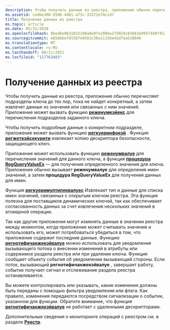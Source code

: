 ```yaml
---
description: Чтобы получить данные из реестра, приложение обычно перечисляет подразделы ключа до тех пор, пока не найдет конкретный, а затем извлечет данные из значения или связанных с ним значений.
ms.assetid: ce4be388-5506-4d01-a73c-33372ef4ccd7
title: Получение данных из реестра
ms.topic: article
ms.date: 05/31/2018
ms.openlocfilehash: 8bedbe0631015188a8a9fe280ba17d929c83663e995f440f4528c0913fc69cb5
ms.sourcegitcommit: e858bbe701567d4583c50a11326e42d7ea51804b
ms.translationtype: MT
ms.contentlocale: ru-RU
ms.lasthandoff: 08/11/2021
ms.locfileid: "117763483"
---
```

# <a name="retrieving-data-from-the-registry"></a>Получение данных из реестра

Чтобы получить данные из реестра, приложение обычно перечисляет подразделы ключа до тех пор, пока не найдет конкретный, а затем извлечет данные из значения или связанных с ним значений. Приложение может вызвать функцию [**реженумкэйекс**](/windows/desktop/api/Winreg/nf-winreg-regenumkeyexa) для перечисления подразделов заданного ключа.

Чтобы получить подробные данные о конкретном подразделе, приложение может вызвать функцию [**регкуеринфокэй**](/windows/desktop/api/Winreg/nf-winreg-regqueryinfokeya) . Функция [**регжеткэйсекурити**](/windows/desktop/api/winreg/nf-winreg-reggetkeysecurity) извлекает копию дескриптора безопасности, защищающего ключ.

Приложение может использовать функцию [**реженумвалуе**](/windows/desktop/api/Winreg/nf-winreg-regenumvaluea) для перечисления значений для данного ключа, а функция [**процедура RegQueryValueEx**](/windows/desktop/api/Winreg/nf-winreg-regqueryvalueexa) — для получения определенного значения для ключа. Приложение обычно вызывает **реженумвалуе** для определения имен значений, а затем **процедура RegQueryValueEx** для получения данных для имен.

Функция [**регкуеримултиплевалуес**](/windows/desktop/api/Winreg/nf-winreg-regquerymultiplevaluesa) Извлекает тип и данные для списка имен значений, связанных с открытым ключом реестра. Эта функция полезна для поставщиков динамических ключей, так как обеспечивает согласованность данных за счет извлечения нескольких значений в атомарной операции.

Так как другие приложения могут изменять данные в значении реестра между моментом, когда приложение может считывать значение и использовать его, может потребоваться убедиться в том, что приложение содержит последние данные. Функцию [**регнотифичанжекэйвалуе**](/windows/desktop/api/Winreg/nf-winreg-regnotifychangekeyvalue) можно использовать для уведомления вызывающего потока о внесении изменений в атрибуты или содержимое раздела реестра или при удалении ключа. Функция сообщает объекту события об уведомлении вызывающей стороны. Если поток, вызывающий **регнотифичанжекэйвалуе** , завершает работу, событие получает сигнал и отслеживание раздела реестра останавливается.

Вы можете контролировать или указывать, какие изменения должны быть переданы с помощью фильтра уведомления или флага. Как правило, изменения передаются посредством сигнализации о событии, указанном для функции. Обратите внимание, что функция [**регнотифичанжекэйвалуе**](/windows/desktop/api/Winreg/nf-winreg-regnotifychangekeyvalue) не работает с удаленными дескрипторами.

Дополнительные сведения о мониторинге операций с реестром см. в разделе [**Реестр**](/windows/desktop/ETW/registry).

 

 

